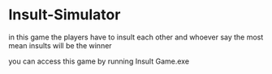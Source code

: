 # Insult-Simulator

in this game the players have to insult each other and whoever say the most mean insults will be the winner


you can access this game by running Insult Game.exe
